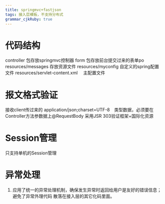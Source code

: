 ```yaml
---
title: springmvc+fastjson
tags: 接入层模板，不支持分布式
grammar_cjkRuby: true
---
```

# 代码结构
controller 包存放springmvc控制器
form  包存放前台提交过来的表单po
resources/messages 存放资源文件
resources/myconfig 自定义的spring配置文件
resources/servlet-content.xml 　主配置文件

# 报文格式验证
接收client传过来的  application/json;charset=UTF-8　类型数据，必须要在Controller方法参数据上@RequestBody
采用JSR 303验证框架+国际化资源

# Session管理
只支持单机的Session管理

# 异常处理
1. 应用了统一的异常处理机制，确保发生异常时返回给用户是友好的错误信息；避免了异常外理代码
散落在接入层的其它化码里面。
